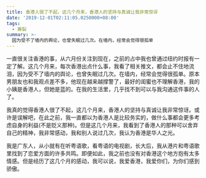 ```yaml
---
title: 香港人很了不起，这几个月来，香港人的坚持与真诚让我非常惊讶
date: '2019-12-01T02:11:05.0250000+08:00'
tags:
  - 撕裂
summary: >-
  因为受不了墙内的舆论，也曾失眠过几次。在墙内，经常会觉得很孤单
---
```


一直很关注香港的事，从六月份关注到现在，之前的占中我也曾通过纽约时报有一定了解。这几个月来，每次香港出点什么事，我看了相关推文，都会止不住地流泪，因为受不了墙内的舆论，也曾失眠过几次。在墙内，经常会觉得很孤单。原本男朋友也和我观点差不多，他现在越来越撑警了，最好的闺蜜也不理解香港，我的小姨是香港人，但她是蓝的。在我的生活里，几乎找不到可以与我沟通这件事的人了。

我真的觉得香港人很了不起，这几个月来，香港人的坚持与真诚让我非常惊讶。或许是误解吧，在此之前，我一直都以为香港人是比较务实的，做什么事都会更多考虑自身的利益(不是贬义那种)。但是这几个月来，我看到了香港人的那种可以舍弃自己的精神，我非常感动，我和别人说过几次，我认为香港是华人之光。

我是广东人，从小就有在听粤语歌，看粤语的电视剧，长大后，我从港片和粤语歌里找到了恋爱方面的许多共鸣。即便如此，我之前也没有对香港这个地方抱有太多情感。但是经历了这几个月的感动，我可以说，我爱香港，我爱你们，为你们感到骄傲。
